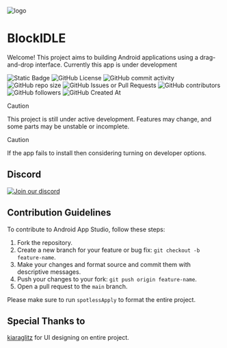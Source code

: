 ![logo](https://raw.githubusercontent.com/Innovative-CST/BlockIDLE/refs/heads/main/app/src/main/res/mipmap-xxxhdpi/ic_launcher.png)
# BlockIDLE
Welcome! This project aims to building Android applications using a drag-and-drop interface.
Currently this app is under development

![Static Badge](https://img.shields.io/badge/BLOCKIDLE%20PART%20OF-INNOVATIVE%20CST-black?style=for-the-badge&labelColor=%23405F90&link=https%3A%2F%2Fgithub.com%2Forgs%2FInnovative-CST%2Frepositories)
![GitHub License](https://img.shields.io/github/license/Innovative-CST/BlockIDLE?style=for-the-badge&link=https%3A%2F%2Fgithub.com%2FInnovative-CST%2FBlockIDLE%3Ftab%3DGPL-3.0-1-ov-file)
![GitHub commit activity](https://img.shields.io/github/commit-activity/t/Innovative-CST/BlockIDLE?style=for-the-badge)
![GitHub repo size](https://img.shields.io/github/repo-size/Innovative-CST/BlockIDLE?style=for-the-badge)
![GitHub Issues or Pull Requests](https://img.shields.io/github/issues/Innovative-CST/BlockIDLE?style=for-the-badge&logo=github&logoColor=%23ffffff&link=https%3A%2F%2Fgithub.com%2FInnovative-CST%2FBlockIDLE%2Fissues)
![GitHub contributors](https://img.shields.io/github/contributors-anon/Innovative-CST/BlockIDLE?style=for-the-badge&link=https%3A%2F%2Fgithub.com%2FInnovative-CST%2FBlockIDLE%2Fgraphs%2Fcontributors)
![GitHub followers](https://img.shields.io/github/followers/Innovative-CST?style=for-the-badge&label=organization%20followers&link=https%3A%2F%2Fgithub.com%2FInnovative-CST%2F)
![GitHub Created At](https://img.shields.io/github/created-at/Innovative-CST/BlockIDLE?style=for-the-badge)

> [!CAUTION]
> This project is still under active development. Features may change, and some parts may be unstable or incomplete.

> [!CAUTION]
> If the app fails to install then considering turning on developer options. 

## Discord
[![Join our discord](https://invidget.switchblade.xyz/RM5qaZs4kd)](https://discord.gg/RM5qaZs4kd)

## Contribution Guidelines

To contribute to Android App Studio, follow these steps:

1. Fork the repository.
2. Create a new branch for your feature or bug fix: `git checkout -b feature-name`.
3. Make your changes and format source and commit them with descriptive messages.
4. Push your changes to your fork: `git push origin feature-name`.
5. Open a pull request to the `main` branch.

Please make sure to run `spotlessApply` to format the entire project.

## Special Thanks to
[kiaraglitz](https://www.instagram.com/kiaraglitz?igsh=eGxhcTh5bXY3YXg2) for UI designing on entire project.
